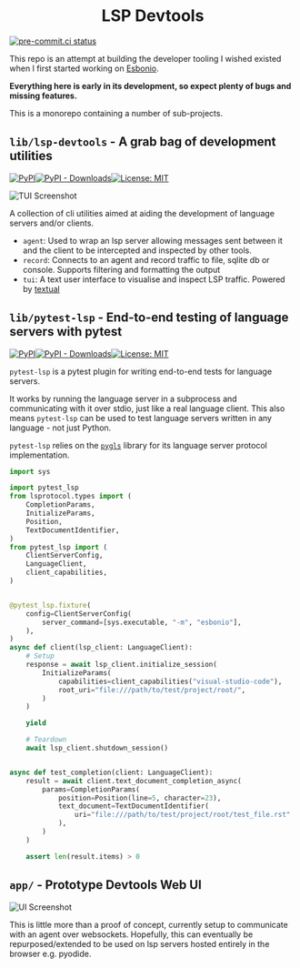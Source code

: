 <h1 align="center">LSP Devtools</h1>

[![pre-commit.ci status](https://results.pre-commit.ci/badge/github/swyddfa/lsp-devtools/develop.svg)](https://results.pre-commit.ci/latest/github/swyddfa/lsp-devtools/develop)

This repo is an attempt at building the developer tooling I wished existed when I first started working on [Esbonio](https://github.com/swyddfa/esbonio/).

**Everything here is early in its development, so expect plenty of bugs and missing features.**

This is a monorepo containing a number of sub-projects.

## `lib/lsp-devtools` - A grab bag of development utilities

[![PyPI](https://img.shields.io/pypi/v/lsp-devtools?style=flat-square)](https://pypi.org/project/lsp-devtools)[![PyPI - Downloads](https://img.shields.io/pypi/dm/lsp-devtools?style=flat-square)](https://pypistats.org/packages/lsp-devtools)[![License: MIT](https://img.shields.io/badge/license-MIT-blue.svg?style=flat-square)](https://github.com/swyddfa/lsp-devtools/blob/develop/lib/lsp-devtools/LICENSE)

![TUI Screenshot](https://user-images.githubusercontent.com/2675694/212438877-d332dd84-14b4-4568-b36f-4c3e04d4f95f.png)

A collection of cli utilities aimed at aiding the development of language servers and/or clients.

- `agent`: Used to wrap an lsp server allowing messages sent between it and the client to be intercepted and inspected by other tools.
- `record`: Connects to an agent and record traffic to file, sqlite db or console. Supports filtering and formatting the output
- `tui`: A text user interface to visualise and inspect LSP traffic. Powered by [textual](https://textual.textualize.io/)

## `lib/pytest-lsp` - End-to-end testing of language servers with pytest

[![PyPI](https://img.shields.io/pypi/v/pytest-lsp?style=flat-square)](https://pypi.org/project/pytest-lsp)[![PyPI - Downloads](https://img.shields.io/pypi/dm/pytest-lsp?style=flat-square)](https://pypistats.org/packages/pytest-lsp)[![License: MIT](https://img.shields.io/badge/license-MIT-blue.svg?style=flat-square)](https://github.com/swyddfa/lsp-devtools/blob/develop/lib/pytest-lsp/LICENSE)

`pytest-lsp` is a pytest plugin for writing end-to-end tests for language servers.

It works by running the language server in a subprocess and communicating with it over stdio, just like a real language client.
This also means `pytest-lsp` can be used to test language servers written in any language - not just Python.

`pytest-lsp` relies on the [`pygls`](https://github.com/openlawlibrary/pygls) library for its language server protocol implementation.

```python
import sys

import pytest_lsp
from lsprotocol.types import (
    CompletionParams,
    InitializeParams,
    Position,
    TextDocumentIdentifier,
)
from pytest_lsp import (
    ClientServerConfig,
    LanguageClient,
    client_capabilities,
)


@pytest_lsp.fixture(
    config=ClientServerConfig(
        server_command=[sys.executable, "-m", "esbonio"],
    ),
)
async def client(lsp_client: LanguageClient):
    # Setup
    response = await lsp_client.initialize_session(
        InitializeParams(
            capabilities=client_capabilities("visual-studio-code"),
            root_uri="file:///path/to/test/project/root/",
        )
    )

    yield

    # Teardown
    await lsp_client.shutdown_session()


async def test_completion(client: LanguageClient):
    result = await client.text_document_completion_async(
        params=CompletionParams(
            position=Position(line=5, character=23),
            text_document=TextDocumentIdentifier(
                uri="file:///path/to/test/project/root/test_file.rst"
            ),
        )
    )

    assert len(result.items) > 0
```

## `app/` - Prototype Devtools Web UI

![UI Screenshot](https://user-images.githubusercontent.com/2675694/191863035-5bb5d1c9-00b6-40de-b3e2-f81cdb9eb375.png)

This is little more than a proof of concept, currently setup to communicate with an agent over websockets.
Hopefully, this can eventually be repurposed/extended to be used on lsp servers hosted entirely in the browser e.g. pyodide.
